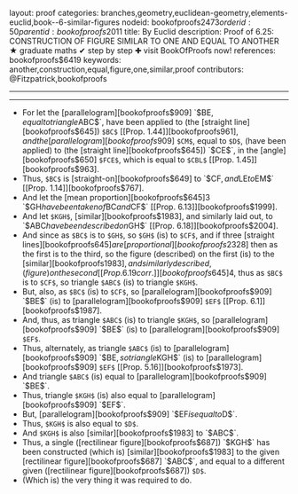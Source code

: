 layout: proof
categories: branches,geometry,euclidean-geometry,elements-euclid,book--6-similar-figures
nodeid: bookofproofs$2473
orderid: 50
parentid: bookofproofs$2011
title: By Euclid
description:  Proof of 6.25: CONSTRUCTION OF FIGURE SIMILAR TO ONE AND EQUAL TO ANOTHER &#9733; graduate maths &#10004; step by step &#10010; visit BookOfProofs now!
references: bookofproofs$6419
keywords: another,construction,equal,figure,one,similar,proof
contributors: @Fitzpatrick,bookofproofs

---


---



* For let the [parallelogram][bookofproofs$909] `$BE$`, equal to triangle `$ABC$`, have been applied to (the [straight line][bookofproofs$645]) `$BC$` [[Prop. 1.44]][bookofproofs$961], and the [parallelogram][bookofproofs$909] `$CM$`, equal to `$D$`, (have been applied) to (the [straight line][bookofproofs$645]) `$CE$`, in the [angle][bookofproofs$650] `$FCE$`, which is equal to `$CBL$` [[Prop. 1.45]][bookofproofs$963].
* Thus, `$BC$` is [straight-on][bookofproofs$649] to `$CF$`, and `$LE$` to `$EM$` [[Prop. 1.14]][bookofproofs$767].
* And let the [mean proportion][bookofproofs$645]3 `$GH$` have been taken of `$BC$` and `$CF$` [[Prop. 6.13]][bookofproofs$1999].
* And let `$KGH$`, [similar][bookofproofs$1983], and similarly laid out, to `$ABC$` have been described on `$GH$` [[Prop. 6.18]][bookofproofs$2004].
* And since as `$BC$` is to `$GH$`, so `$GH$` (is) to `$CF$`, and if three [straight lines][bookofproofs$645] are [proportional][bookofproofs$2328] then as the first is to the third, so the figure (described) on the first (is) to the [similar][bookofproofs$1983], and similarly described, (figure) on the second [ [Prop. 6.19 corr.] ][bookofproofs$645]4, thus as `$BC$` is to `$CF$`, so triangle `$ABC$` (is) to triangle `$KGH$`.
* But, also, as `$BC$` (is) to `$CF$`, so [parallelogram][bookofproofs$909] `$BE$` (is) to [parallelogram][bookofproofs$909] `$EF$` [[Prop. 6.1]][bookofproofs$1987].
* And, thus, as triangle `$ABC$` (is) to triangle `$KGH$`, so [parallelogram][bookofproofs$909] `$BE$` (is) to [parallelogram][bookofproofs$909] `$EF$`.
* Thus, alternately, as triangle `$ABC$` (is) to [parallelogram][bookofproofs$909] `$BE$`, so triangle `$KGH$` (is) to [parallelogram][bookofproofs$909] `$EF$` [[Prop. 5.16]][bookofproofs$1973].
* And triangle `$ABC$` (is) equal to [parallelogram][bookofproofs$909] `$BE$`.
* Thus, triangle `$KGH$` (is) also equal to [parallelogram][bookofproofs$909] `$EF$`.
* But, [parallelogram][bookofproofs$909] `$EF$` is equal to `$D$`.
* Thus, `$KGH$` is also equal to `$D$`.
* And `$KGH$` is also [similar][bookofproofs$1983] to `$ABC$`.
* Thus, a single ([rectilinear figure][bookofproofs$687]) `$KGH$` has been constructed (which is) [similar][bookofproofs$1983] to the given [rectilinear figure][bookofproofs$687] `$ABC$`, and equal to a different given ([rectilinear figure][bookofproofs$687]) `$D$`.
* (Which is) the very thing it was required to do.
